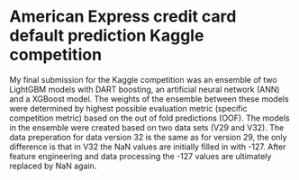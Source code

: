 # American Express credit card default prediction Kaggle competition

My final submission for the Kaggle competition was an ensemble of two LightGBM models with DART boosting,
an artificial neural network (ANN) and a XGBoost model. 
The weights of the ensemble between these models were determined by highest possible evaluation metric (specific competition metric) based on the out of fold predictions (OOF). 
The models in the ensemble were created based on two data sets (V29 and V32).
The data preperation for data version 32 is the same as for version 29,
the only difference is that in V32 the NaN values are initially filled in with -127. After feature engineering and data processing the -127 values are ultimately replaced by NaN again. 
